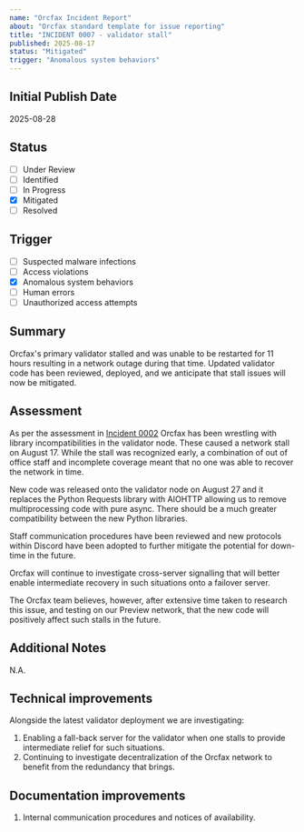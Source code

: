 ```yaml
---
name: "Orcfax Incident Report"
about: "Orcfax standard template for issue reporting"
title: "INCIDENT 0007 - validator stall"
published: 2025-08-17
status: "Mitigated"
trigger: "Anomalous system behaviors"
---
```


## Initial Publish Date

2025-08-28

## Status

-   [ ] Under Review
-   [ ] Identified
-   [ ] In Progress
-   [x] Mitigated
-   [ ] Resolved

## Trigger

-   [ ] Suspected malware infections
-   [ ] Access violations
-   [x] Anomalous system behaviors
-   [ ] Human errors
-   [ ] Unauthorized access attempts

## Summary

Orcfax's primary validator stalled and was unable to be restarted for 11 hours
resulting in a network outage during that time. Updated validator code has been
reviewed, deployed, and we anticipate that stall issues will now be mitigated.

## Assessment

As per the assessment in [Incident 0002][incident-2] Orcfax has been wrestling
with library incompatibilities in the validator node. These caused a network
stall on August 17. While the stall was recognized early, a combination of out
of office staff and incomplete coverage meant that no one was able to recover
the network in time.

New code was released onto the validator node on August 27 and it replaces the
Python Requests library with AIOHTTP allowing us to remove multiprocessing code
with pure async. There should be a much greater compatibility between the new
Python libraries.

Staff communication procedures have been reviewed and new protocols within
Discord have been adopted to further mitigate the potential for down-time in the
future.

Orcfax will continue to investigate cross-server signalling that will better
enable intermediate recovery in such situations onto a failover server.

The Orcfax team believes, however, after extensive time taken to research this
issue, and testing on our Preview network, that the new code will positively
affect such stalls in the future.

[incident-2]: 0002-validator-stall.md

## Additional Notes

N.A.

## Technical improvements

Alongside the latest validator deployment we are investigating:

1. Enabling a fall-back server for the validator when one stalls to provide
   intermediate relief for such situations.
1. Continuing to investigate decentralization of the Orcfax network to benefit
   from the redundancy that brings.

## Documentation improvements

1. Internal communication procedures and notices of availability.
